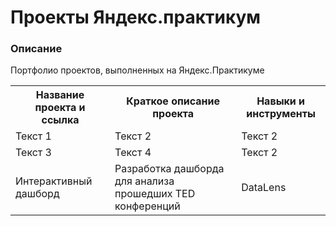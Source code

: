 # Проекты Яндекс.практикум
### Описание  
Портфолио проектов, выполненных на Яндекс.Практикуме
<table>
  <tr>
    <th><center>Название проекта и ссылка</center></th>
    <th><center>Краткое описание проекта</center></th>
    <th><center>Навыки и инструменты</center></th>
  </tr>
  <tr>
    <td>Текст 1</td>
    <td>Текст 2</td>
    <td>Текст 2</td>
  </tr>
  <tr>
    <td>Текст 3</td>
    <td>Текст 4</td>
    <td>Текст 2</td>
  </tr>
  <tr>
    <td>Интерактивный дашборд</td>
    <td>Разработка дашборда для анализа прошедших TED конференций</td>
    <td>DataLens</td>
  </tr>
</table>
